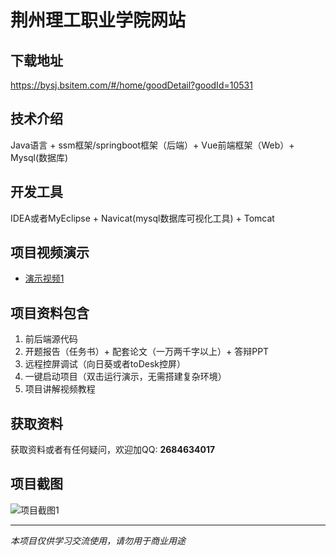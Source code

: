 # 荆州理工职业学院网站

## 下载地址
https://bysj.bsitem.com/#/home/goodDetail?goodId=10531

## 技术介绍
Java语言 + ssm框架/springboot框架（后端）+ Vue前端框架（Web）+ Mysql(数据库)

## 开发工具
IDEA或者MyEclipse + Navicat(mysql数据库可视化工具) + Tomcat

## 项目视频演示
- [演示视频1](https://graduation-images.oss-cn-beijing.aliyuncs.com/videos/828%E5%A5%97ssm%E5%BD%95%E5%83%8F/10531_ssm375%E8%8D%86%E5%B7%9E%E7%90%86%E5%B7%A5%E8%81%8C%E4%B8%9A%E5%AD%A6%E9%99%A2%E7%BD%91%E7%AB%99%2Bvue%E5%BD%95%E5%83%8F.mp4)

## 项目资料包含
1. 前后端源代码
2. 开题报告（任务书）+ 配套论文（一万两千字以上）+ 答辩PPT
3. 远程控屏调试（向日葵或者toDesk控屏）
4. 一键启动项目（双击运行演示，无需搭建复杂环境）
5. 项目讲解视频教程

## 获取资料
获取资料或者有任何疑问，欢迎加QQ: **2684634017**

## 项目截图
![项目截图1](https://graduation-images.oss-cn-beijing.aliyuncs.com/图片/10531/毕设论坛项目主图.jpg)

---
*本项目仅供学习交流使用，请勿用于商业用途*
